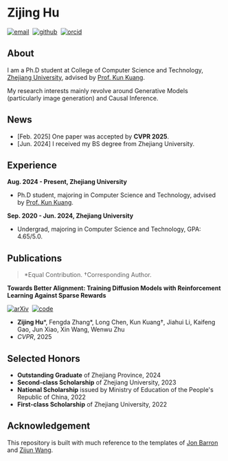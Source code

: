 # Zijing Hu

<div>

[![email](https://img.shields.io/badge/Email-zj.hu-29abfd)](mailto:zj.hu@zju.edu.cn)&nbsp;
[![github](https://img.shields.io/badge/Github-hu--zijing-white)](https://github.com/hu-zijing)&nbsp;
[![orcid](https://img.shields.io/badge/ORCID-zijing_hu-a6ce39)](https://orcid.org/0009-0007-6167-3996)&nbsp;

</div>

## About

I am a Ph.D student at College of Computer Science and Technology, [Zhejiang University](https://www.zju.edu.cn/english/), advised by [Prof. Kun Kuang](https://kunkuang.github.io/). 

My research interests mainly revolve around Generative Models (particularly image generation) and Causal Inference.

## News

* [Feb. 2025] One paper was accepted by **CVPR 2025**.
* [Jun. 2024] I received my BS degree from Zhejiang University. 

## Experience

**Aug. 2024 - Present, Zhejiang University**
* Ph.D student, majoring in Computer Science and Technology, advised by [Prof. Kun Kuang](https://kunkuang.github.io/).

**Sep. 2020 - Jun. 2024, Zhejiang University**
* Undergrad, majoring in Computer Science and Technology, GPA: 4.65/5.0.

## Publications

> \*Equal Contribution. †Corresponding Author.

**Towards Better Alignment: Training Diffusion Models with Reinforcement Learning Against Sparse Rewards**

<div>

[![arXiv](https://img.shields.io/badge/arxiv-2503.11240-b31b1b)](https://arxiv.org/abs/2503.11240)&nbsp;
[![code](https://img.shields.io/badge/code-B2--DiffuRL-blue)](https://github.com/hu-zijing/B2-DiffuRL)&nbsp;

</div>

* **Zijing Hu**\*, Fengda Zhang\*, Long Chen, Kun Kuang†, Jiahui Li, Kaifeng Gao, Jun Xiao, Xin Wang, Wenwu Zhu
* *CVPR*, 2025


## Selected Honors

* **Outstanding Graduate** of Zhejiang Province, 2024
* **Second-class Scholarship** of Zhejiang University, 2023
* **National Scholarship** issued by Ministry of Education of the People's Republic of China, 2022
* **First-class Scholarship** of Zhejiang University, 2022

## Acknowledgement

This repository is built with much reference to the templates of [Jon Barron](https://github.com/jonbarron/website) and [Zijun Wang](https://github.com/asillycat/asillycat.github.io). 
